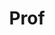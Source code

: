 ---
layout: person
given: Simon
family: Godsill
department: Department of Engineering
title: Prof
job_title: Head of Information Engineering
image: /assets/uploads/Godsill_Simon.jpg
webpage: https://www-sigproc.eng.cam.ac.uk/Main/SJG
biography: Simon Godsill is Head of Information Engineering (Div F), and Professor
  of Statistical Signal Processing in the Engineering Department at Cambridge University.
  He is also a Professorial Fellow at Corpus Christi College Cambridge. He coordinates
  an active research group in Signal Inference and its Applications, specializing
  in Bayesian computational methodology, multiple object tracking, spatio-temporal
  inference, audio and music processing, and financial time series modeling. A particular
  methodological theme over recent years has been the development of novel techniques
  for optimal Bayesian filtering and smoothing, using Sequential Monte Carlo or Particle
  Filtering methods.
---